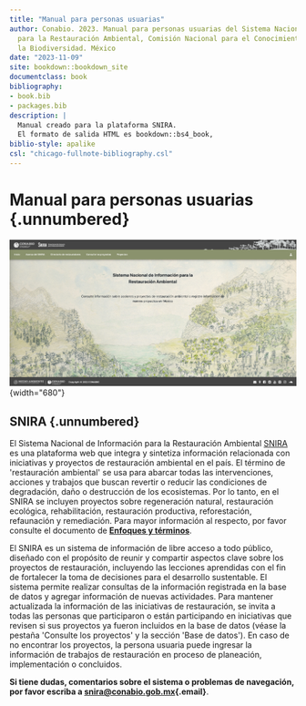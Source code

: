 ```yaml
---
title: "Manual para personas usuarias"
author: Conabio. 2023. Manual para personas usuarias del Sistema Nacional de Información
  para la Restauración Ambiental, Comisión Nacional para el Conocimiento y Uso de
  la Biodiversidad. México
date: "2023-11-09"
site: bookdown::bookdown_site
documentclass: book
bibliography:
- book.bib
- packages.bib
description: |
  Manual creado para la plataforma SNIRA.
  El formato de salida HTML es bookdown::bs4_book,
biblio-style: apalike
csl: "chicago-fullnote-bibliography.csl"
---
```


# **Manual para personas usuarias** {.unnumbered}

![](images/SNIRA-inicio.PNG){width="680"}

## SNIRA {.unnumbered}

El Sistema Nacional de Información para la Restauración Ambiental [SNIRA](https://snira.conabio.gob.mx/) es una plataforma web que integra y sintetiza información relacionada con iniciativas y proyectos de restauración ambiental en el país. El término de 'restauración ambiental' se usa para abarcar todas las intervenciones, acciones y trabajos que buscan revertir o reducir las condiciones de degradación, daño o destrucción de los ecosistemas. Por lo tanto, en el SNIRA se incluyen proyectos sobre regeneración natural, restauración ecológica, rehabilitación, restauración productiva, reforestación, refaunación y remediación. Para mayor información al respecto, por favor consulte el documento de [**Enfoques y términos**](https://drive.google.com/file/d/1jmIbkg1UEZI-FfwHULiqkg-rUJExKsIc/view).

El SNIRA es un sistema de información de libre acceso a todo público, diseñado con el propósito de reunir y compartir aspectos clave sobre los proyectos de restauración, incluyendo las lecciones aprendidas con el fin de fortalecer la toma de decisiones para el desarrollo sustentable. El sistema permite realizar consultas de la información registrada en la base de datos y agregar información de nuevas actividades. Para mantener actualizada la información de las iniciativas de restauración, se invita a todas las personas que participaron o están participando en iniciativas que revisen si sus proyectos ya fueron incluidos en la base de datos (véase la pestaña 'Consulte los proyectos' y la sección 'Base de datos'). En caso de no encontrar los proyectos, la persona usuaria puede ingresar la información de trabajos de restauración en proceso de planeación, implementación o concluidos.

**Si tiene dudas, comentarios sobre el sistema o problemas de navegación, por favor escriba a [snira\@conabio.gob.mx](mailto:snira@conabio.gob.mx){.email}**.

